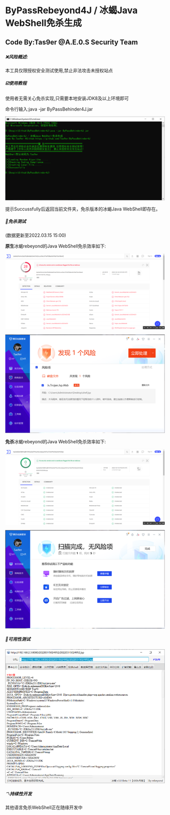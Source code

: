 # ByPassRebeyond4J / 冰蝎Java WebShell免杀生成

## Code By:Tas9er @A.E.0.S Security Team

##### 

##### :x:风险概述:

本工具仅限授权安全测试使用,禁止非法攻击未授权站点



##### :ballot_box_with_check:使用教程

使用者无需关心免杀实现,只需要本地安装JDK8及以上环境即可

命令行输入:java -jar ByPassBehinder4J.jar

![01](image\01.jpg)

提示Succussfully后返回当前文件夹，免杀版本的冰蝎Java WebShell即存在。

##### :trident:免杀测试

(数据更新至2022.03.15 15:00)

**原生**冰蝎rebeyond的Java WebShell免杀效率如下:

![02](image\02.jpg)



![03](image\03.jpg)



**免杀**冰蝎rebeyond的Java WebShell免杀效率如下:

![04](image\04.jpg)

![05](image\05.jpg)



##### :100:可用性测试

![06](image\06.jpg)



##### :part_alternation_mark:持续性开发

其他语言免杀WebShell正在随缘开发中
